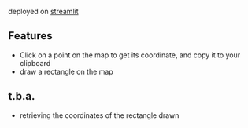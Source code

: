 deployed on [streamlit](https://streamy-map.streamlit.app)

## Features
- Click on a point on the map to get its coordinate, and copy it to your clipboard
- draw a rectangle on the map 

## t.b.a.
- retrieving the coordinates of the rectangle drawn
